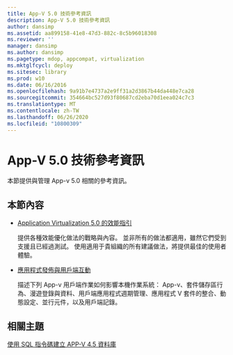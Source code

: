 ```yaml
---
title: App-V 5.0 技術參考資訊
description: App-V 5.0 技術參考資訊
author: dansimp
ms.assetid: aa899158-41e8-47d3-882c-8c5b96018308
ms.reviewer: ''
manager: dansimp
ms.author: dansimp
ms.pagetype: mdop, appcompat, virtualization
ms.mktglfcycl: deploy
ms.sitesec: library
ms.prod: w10
ms.date: 06/16/2016
ms.openlocfilehash: 9a91b7e4737a2e9ff31a2d3867b44da448e7ca28
ms.sourcegitcommit: 354664bc527d93f80687cd2eba70d1eea024c7c3
ms.translationtype: MT
ms.contentlocale: zh-TW
ms.lasthandoff: 06/26/2020
ms.locfileid: "10800309"
---
```

# App-V 5.0 技術參考資訊


本節提供與管理 App-v 5.0 相關的參考資訊。

## 本節內容


-   [Application Virtualization 5.0 的效能指引](performance-guidance-for-application-virtualization-50.md)

    提供各種效能優化做法的戰略與內容。 並非所有的做法都適用，雖然它們受到支援且已經過測試。 使用適用于貴組織的所有建議做法，將提供最佳的使用者體驗。

-   [應用程式發佈與用戶端互動](application-publishing-and-client-interaction.md)

    描述下列 App-v 用戶端作業如何影響本機作業系統： App-v、套件儲存區行為、漫遊登錄與資料、用戶端應用程式週期管理、應用程式 V 套件的整合、動態設定、並行元件，以及用戶端記錄。






## 相關主題


[使用 SQL 指令碼建立 APP-V 4.5 資料庫](../solutions/creating-app-v-45-databases-using-sql-scripting.md)

 

 





